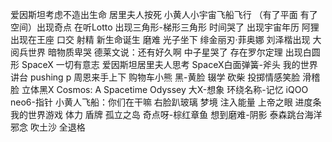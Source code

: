 爱因斯坦考虑不造出生命 居里夫人按死 小黄人小宇宙飞船飞行 （有了平面 有了空间）出现奇点 在听Lotto 出现三角形-梯形三角形 时间哭了 出现宇宙年历 阿狸出现在王座 口交 射精 新生命诞生 磨难 光子坐下 绯金丽刃·菲奥娜 刘泽楷出现 大阅兵世界 暗物质卑哭 德莱文说：还有好久啊 中子星哭了 存在罗尔定理 出现白圆形 SpaceX 一切有意志 爱因斯坦居里夫人思考 SpaceX白面弹簧-斧头 我的世界讲台 pushing p 周恩来手上下 购物车小熊 黑-黄脸 辍学 砍柴 投掷情感笑脸 滑稽脸 立体黑X Cosmos: A Spacetime Odyssey 大X-想象 环绕名称-记忆 iQOO neo6-指针 小黄人飞船：你们在干嘛 右脸趴玻璃 梦境 注入能量 上帝之眼 进度条我的世界游戏 体力 盾牌 孤立之岛 奇点呀-棕红章鱼 想到磨难-阴影 泰森跳台海洋 邪念 吹土沙 全退格